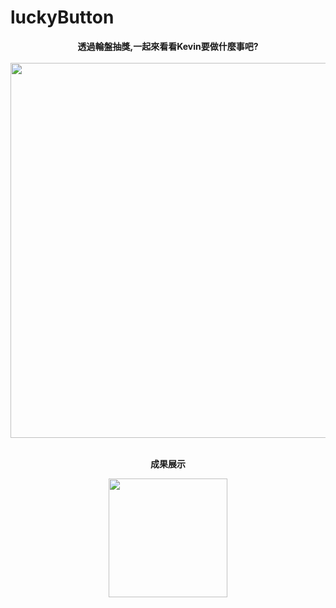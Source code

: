 # luckyButton
<b><p align="center">透過輪盤抽獎,一起來看看Kevin要做什麼事吧?</b><br /><br />
<img src="https://github.com/tzutzu858/luckyButton/blob/master/luckyAll.png" width="600" ><br /><br />
<b><p align="center">成果展示</b>
<p align="center"><img src="https://github.com/tzutzu858/luckyButton/blob/master/luckyButton.gif" width="190" >
